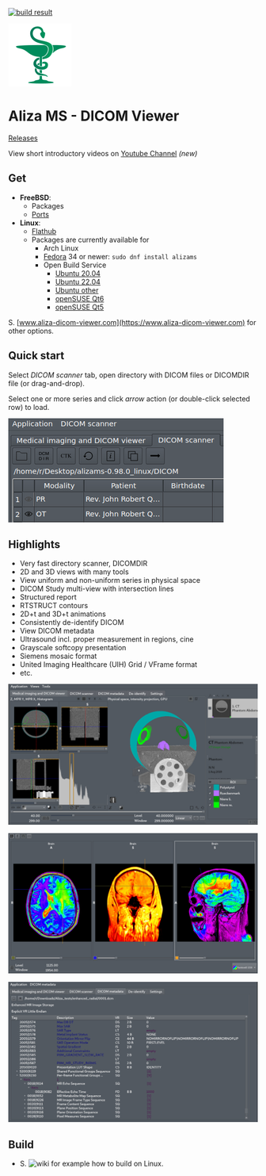 [![build result](https://build.opensuse.org/projects/home:issakomi/packages/alizams/badge.svg?type=default)](https://build.opensuse.org/package/show/home:issakomi/alizams)

![Aliza MS](package/archive/usr/share/icons/hicolor/128x128/apps/alizams.png)

Aliza MS - DICOM Viewer
=======================

[Releases](https://github.com/AlizaMedicalImaging/AlizaMS/releases)

View short introductory videos on [Youtube Channel](https://www.youtube.com/channel/UCPGvoSYX7PC5XCp-81Q4MAg) _(new)_

Get
---

- __FreeBSD__:
  - Packages
  - [Ports](https://www.freshports.org/graphics/alizams/)
- __Linux__:
  -  [Flathub](https://flathub.org/apps/details/com.github.AlizaMedicalImaging.AlizaMS)
  - Packages are currently available for
    - Arch Linux
    - [Fedora](http://rpmfind.net/linux/rpm2html/search.php?query=alizams) 34 or newer: `sudo dnf install alizams`
    - Open Build Service
      - [Ubuntu 20.04](https://software.opensuse.org//download.html?project=home%3Aissakomi%3AUbuntu-20.04&package=alizams)
      - [Ubuntu 22.04](https://software.opensuse.org//download.html?project=home%3Aissakomi%3AUbuntu-22.04&package=alizams)
      - [Ubuntu other](https://software.opensuse.org//download.html?project=home%3AAndnoVember%3ADebian&package=alizams)
      - [openSUSE Qt6](https://software.opensuse.org//download.html?project=home%3AAndnoVember%3ALXQt%3AQt6&package=alizams)
      - [openSUSE Qt5](https://software.opensuse.org//download.html?project=home%3AAndnoVember%3Atest&package=alizams)


S. [www.aliza-dicom-viewer.com](https://www.aliza-dicom-viewer.com) for other options.


Quick start
-----------

Select _DICOM scanner_ tab, open directory with DICOM files or DICOMDIR file (or drag-and-drop).

Select one or more series and click _arrow_ action (or double-click selected row) to load.


![Open](package/art/start0.png)


Highlights
----------

 * Very fast directory scanner, DICOMDIR
 * 2D and 3D views with many tools
 * View uniform and non-uniform series in physical space
 * DICOM Study multi-view with intersection lines
 * Structured report
 * RTSTRUCT contours
 * 2D+t and 3D+t animations
 * Consistently de-identify DICOM
 * View DICOM metadata
 * Ultrasound incl. proper measurement in regions, cine
 * Grayscale softcopy presentation
 * Siemens mosaic format
 * United Imaging Healthcare (UIH) Grid / VFrame format
 * etc.

![](https://github.com/AlizaMedicalImaging/AlizaMS/blob/master/package/art/alizams_scr1.jpg)

![](https://github.com/AlizaMedicalImaging/AlizaMS/blob/master/package/art/alizams_scr2.jpg)

![](https://github.com/AlizaMedicalImaging/AlizaMS/blob/master/package/art/alizams_scr3.jpg)

Build
-----

 * S. ![wiki](https://github.com/AlizaMedicalImaging/AlizaMS/wiki) for example how to build on Linux.

